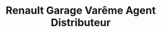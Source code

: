 ---
title: "Renault Garage Varême Agent Distributeur"
url: /dornes/renault-garage-vareme-agent-distributeur/
shop: voiture
---